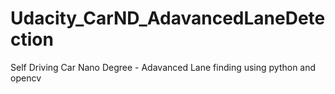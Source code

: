 # Udacity_CarND_AdavancedLaneDetection
Self Driving Car Nano Degree - Adavanced Lane finding using python and opencv
